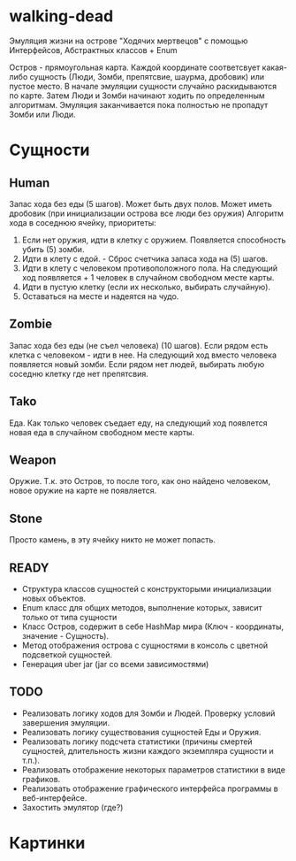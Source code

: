 # walking-dead
Эмуляция жизни на острове "Ходячих мертвецов" с помощью Интерфейсов, Абстрактных классов + Enum

Остров - прямоугольная карта. Каждой координате соответсвует какая-либо сущность (Люди, Зомби, препятсвие, шаурма, дробовик) или пустое место. В начале эмуляции сущности случайно раскидываются по карте. Затем Люди и Зомби начинают ходить по определенным алгоритмам. Эмуляция заканчивается пока полностью не пропадут Зомби или Люди.

# Сущности

## Human
Запас хода без еды (5 шагов).
Может быть двух полов.
Может иметь дробовик (при инициализации острова все люди без оружия)
Алгоритм хода в соседнюю ячейку, приоритеты:
1. Если нет оружия, идти в клетку с оружием. Появляется способность убить (5) зомби.
2. Идти в клету с едой. - Сброс счетчика запаса хода на (5) шагов.
3. Идти в клету с человеком противоположного пола. На следующий ход появляется + 1 человек в случайном свободном месте карты.
4. Идти в пустую клетку (если их несколько, выбирать случайную).
5. Оставаться на месте и надеятся на чудо.

## Zombie
Запас хода без еды (не съел человека) (10 шагов).
Если рядом есть клетка с человеком - идти в нее. На следующий ход вместо человека появляется новый зомби.
Если рядом нет людей, выбирать любую соседню клетку где нет препятсвия.

## Tako
Еда. Как только человек съедает еду, на следующий ход появлется новая еда в случайном свободном месте карты.

## Weapon
Оружие. Т.к. это Остров, то после того, как оно найдено человеком, новое оружие на карте не появляется.

## Stone
Просто камень, в эту ячейку никто не может попасть.

## READY
* Структура классов сущностей с конструкторыми инициализации новых объектов.
* Enum класс для общих методов, выполнение которых, зависит только от типа сущности
* Класс Остров, содержит в себе HashMap мира (Ключ - координаты, значение - Сущность).
* Метод отображения острова с сущностями в консоль с цветной подсветкой сущностей.
* Генерация uber jar (jar со всеми зависимостями)

## TODO
* Реализовать логику ходов для Зомби и Людей. Проверку условий завершения эмуляции.
* Реализовать логику существования сущностей Еды и Оружия.
* Реализовать логику подсчета статистики (причины смертей сущностей, длительность жизни каждого экземпляра сущности и т.п.).
* Реализовать отображение некоторых параметров статистики в виде графиков.
* Реализовать отображение графического интерфейса программы в веб-интерфейсе.
* Захостить эмулятор (где?)

# Картинки
